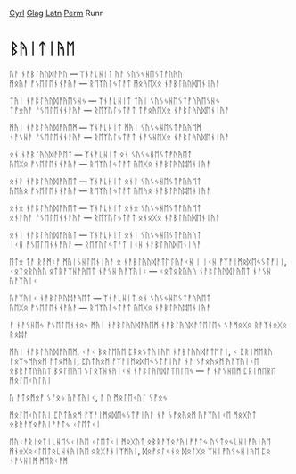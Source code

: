 [Cyrl](../Cyrl/Byitiye.md) [Glag](../Glag/Byitiye.md) [Latn](../Latn/Byitiye.md) [Perm](../Perm/Byitiye.md) Runr

# ᛒᚤᛁᛏᛁᚤᛖ

ᚤᚨ ᚾᚨᛒᛚᚤᚢᛞᚨᚤᚢ — ᛉᚾᚨᚳᚺᛁᛏ ᚤᚨ ᛊᚢᛊᛃᚺᛖᛊᛏᚡᚢᚤᚢ  
ᛗᛟᚤᚨ ᚡᛊᛖᛚᛖᚾᚾᚨᚤᚨ — ᚱᛖᛉᚢᛚᛃᛏᚨᛏ ᛗᛟᚤᛖᚷᛟ ᚾᚨᛒᛚᚤᚢᛞᛖᚾᛁᚤᚨ

ᛏᚤᛁ ᚾᚨᛒᛚᚤᚢᛞᚨᚤᛖᛊᚺᛃ — ᛉᚾᚨᚳᚺᛁᛏ ᛏᚤᛁ ᛊᚢᛊᛃᚺᛖᛊᛏᚡᚢᚤᛖᛊᚺᛃ  
ᛏᚡᛟᚤᚨ ᚡᛊᛖᛚᛖᚾᚾᚨᚤᚨ — ᚱᛖᛉᚢᛚᛃᛏᚨᛏ ᛏᚡᛟᚤᛖᚷᛟ ᚾᚨᛒᛚᚤᚢᛞᛖᚾᛁᚤᚨ

ᛗᚤᛁ ᚾᚨᛒᛚᚤᚢᛞᚨᚤᛖᛗ — ᛉᚾᚨᚳᚺᛁᛏ ᛗᚤᛁ ᛊᚢᛊᛃᚺᛖᛊᛏᚡᚢᚤᛖᛗ  
ᚾᚨᛊᚺᚨ ᚡᛊᛖᛚᛖᚾᚾᚨᚤᚨ — ᚱᛖᛉᚢᛚᛃᛏᚨᛏ ᚾᚨᛊᚺᛖᚷᛟ ᚾᚨᛒᛚᚤᚢᛞᛖᚾᛁᚤᚨ

ᛟᚾ ᚾᚨᛒᛚᚤᚢᛞᚨᚤᛖᛏ — ᛉᚾᚨᚳᚺᛁᛏ ᛟᚾ ᛊᚢᛊᛃᚺᛖᛊᛏᚡᚢᚤᛖᛏ  
ᚤᛖᚷᛟ ᚡᛊᛖᛚᛖᚾᚾᚨᚤᚨ — ᚱᛖᛉᚢᛚᛃᛏᚨᛏ ᚤᛖᚷᛟ ᚾᚨᛒᛚᚤᚢᛞᛖᚾᛁᚤᚨ

ᛟᚾᚨ ᚾᚨᛒᛚᚤᚢᛞᚨᚤᛖᛏ — ᛉᚾᚨᚳᚺᛁᛏ ᛟᚾᚨ ᛊᚢᛊᛃᚺᛖᛊᛏᚡᚢᚤᛖᛏ  
ᚤᛖᚤᛟ ᚡᛊᛖᛚᛖᚾᚾᚨᚤᚨ — ᚱᛖᛉᚢᛚᛃᛏᚨᛏ ᚤᛖᚤᛟ ᚾᚨᛒᛚᚤᚢᛞᛖᚾᛁᚤᚨ

ᛟᚾᛟ ᚾᚨᛒᛚᚤᚢᛞᚨᚤᛖᛏ — ᛉᚾᚨᚳᚺᛁᛏ ᛟᚾᛟ ᛊᚢᛊᛃᚺᛖᛊᛏᚡᚢᚤᛖᛏ  
ᛟᚾᚨᚤᚨ ᚡᛊᛖᛚᛖᚾᚾᚨᚤᚨ — ᚱᛖᛉᚢᛚᛃᛏᚨᛏ ᛟᚾᛟᚷᛟ ᚾᚨᛒᛚᚤᚢᛞᛖᚾᛁᚤᚨ

ᛟᚾᛁ ᚾᚨᛒᛚᚤᚢᛞᚨᚤᚢᛏ — ᛉᚾᚨᚳᚺᛁᛏ ᛟᚾᛁ ᛊᚢᛊᛃᚺᛖᛊᛏᚡᚢᚤᚢᛏ  
ᛁᚲᚺ ᚡᛊᛖᛚᛖᚾᚾᚨᚤᚨ — ᚱᛖᛉᚢᛚᛃᛏᚨᛏ ᛁᚲᚺ ᚾᚨᛒᛚᚤᚢᛞᛖᚾᛁᚤᚨ


ᛖᛏᛟ ᛏᚨ ᚱᚨᛗᚲᚨ ᛗᚤᛁᛊᚺᛚᛖᚾᛁᚤᚨ ᛟ ᚾᚨᛒᛚᚤᚢᛞᚨᛏᛖᛚᚤᚨᚲᚺ ᛁ ᛁᚲᚺ ᚡᛉᚨᛁᛗᛟᛞᛖᛃᛊᛏᚡᛁᛁ, ᚲᛟᛏᛟᚱᚢᚤᚢ ᛟᛏᚱᚨᛉᚺᚨᚤᛖᛏ ᚾᚨᛊᚺ ᚤᚨᛉᚤᛁᚲ — ᚲᛟᛏᛟᚱᚢᚤᚢ ᚾᚨᛒᛚᚤᚢᛞᚨᚤᛖᛏ ᚾᚨᛊᚺ ᚤᚨᛉᚤᛁᚲ

ᚤᚨᛉᚤᛁᚲ ᚾᚨᛒᛚᚤᚢᛞᚨᚤᛖᛏ — ᛉᚾᚨᚳᚺᛁᛏ ᛟᚾ ᛊᚢᛊᛃᚺᛖᛊᛏᚡᚢᚤᛖᛏ  
ᚤᛖᚷᛟ ᚡᛊᛖᛚᛖᚾᚾᚨᚤᚨ — ᚱᛖᛉᚢᛚᛃᛏᚨᛏ ᚤᛖᚷᛟ ᚾᚨᛒᛚᚤᚢᛞᛖᚾᛁᚤᚨ

ᚡ ᚾᚨᛊᚺᛖᛃ ᚡᛊᛖᛚᛖᚾᚾᛟᛃ ᛗᚤᛁ ᚾᚨᛒᛚᚤᚢᛞᚨᚤᛖᛗ ᚾᚨᛒᛚᚤᚢᛞᚨᛏᛖᛚᛖᛃ ᛊᚨᛗᛟᚷᛟ ᚱᚨᛉᚾᛟᚷᛟ ᚱᛟᛞᚨ

ᛗᚤᛁ ᚾᚨᛒᛚᚤᚢᛞᚨᚤᛖᛗ, ᚲᚨᚲ ᛒᛟᛚᛖᚤᛖ ᛈᚱᛟᛊᛏᚤᛁᚤᛖ ᚾᚨᛒᛚᚤᚢᛞᚨᛏᛖᛚᛁ, ᚲ ᛈᚱᛁᛗᛖᚱᚢ ᚡᛟᛉᛃᛗᚤᛟᛗ ᚨᛏᛟᛗᚤᛁ, ᛈᚢᛏᚤᛟᛗ ᚡᛉᚨᛁᛗᛟᛞᛖᛃᛊᛏᚡᛁᚤᚨ ᚾᚨ ᛊᚡᛟᚤᛟᛗ ᚤᚨᛉᚤᛁᚲᛖ ᛟᛒᚱᚨᛉᚢᚤᚢᛏ ᛒᛟᛚᛖᚤᛖ ᛊᛚᛟᛉᚺᚾᚤᛁᚲᚺ ᚾᚨᛒᛚᚤᚢᛞᚨᛏᛖᛚᛖᛃ — ᚡ ᚾᚨᛊᚺᛖᛗ ᛈᚱᛁᛗᛖᚱᛖ ᛗᛟᛚᛖᚲᚢᛚᚤᛁ

ᚢ ᚨᛏᛟᛗᛟᚡ ᛊᚡᛟᛃ ᚤᚨᛉᚤᛁᚲ, ᚨ ᚢ ᛗᛟᛚᛖᚲᚢᛚ ᛊᚡᛟᛃ

ᛗᛟᛚᛖᚲᚢᛚᚤᛁ ᛈᚢᛏᚤᛟᛗ ᚡᛉᚨᛁᛗᛟᛞᛖᛃᛊᛏᚡᛁᚤᚨ ᚾᚨ ᛊᚡᛟᚤᛟᛗ ᚤᚨᛉᚤᛁᚲᛖ ᛗᛟᚷᚢᛏ ᛟᛒᚱᚨᛉᛟᚡᚤᛁᚡᚨᛏᛃ ᚲᛚᛖᛏᚲᛁ

ᛖᚢᚲᚨᚱᛁᛟᛏᛁᚳᚺᛖᛊᚲᛁᚤᛖ ᚲᛚᛖᛏᚲᛁ ᛗᛟᚷᚢᛏ ᛟᛒᚱᚨᛉᛟᚡᚤᛁᚡᚨᛏᛃ ᚢᛊᛏᛟᛃᚳᚺᛁᚡᚤᛁᚤᛖ ᛗᚾᛟᚷᛟᚲᛚᛖᛏᛟᚳᚺᚾᚤᛁᚤᛖ ᛟᚱᚷᚨᚾᛁᛉᛗᚤᛁ, ᛞᛟᚡᛟᛚᛃᚾᛟ ᛞᛟᛚᚷᛟ ᛉᚺᛁᚡᚢᛊᛃᚺᛁᚤᛖ ᛈᛟ ᚾᚨᛊᚺᛁᛗ ᛗᛖᚱᚲᚨᛗ


